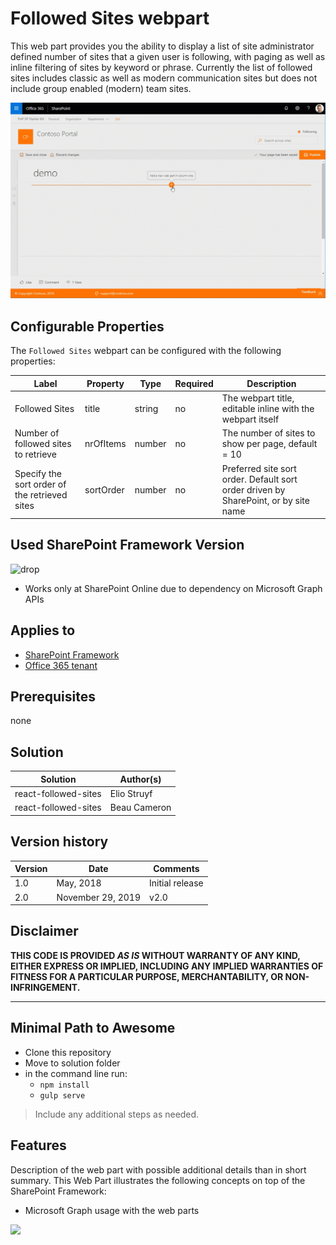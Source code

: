 # Followed Sites webpart

This web part provides you the ability to display a list of site administrator defined number of sites that a given user is following, with paging as well as inline filtering of sites by keyword or phrase. Currently the list of followed sites includes classic as well as modern communication sites but does not include group enabled (modern) team sites.

![Bannner](../../assets/images/components/part-followed-sites.gif)


## Configurable Properties

The `Followed Sites` webpart can be configured with the following properties:

| Label | Property | Type | Required | Description |
| ---- | ---- | ---- | ---- | ---- |
| Followed Sites | title | string | no | The webpart title, editable inline with the webpart itself |
| Number of followed sites to retrieve | nrOfItems | number | no | The number of sites to show per page, default = 10 |
| Specify the sort order of the retrieved sites | sortOrder | number | no | Preferred site sort order. Default sort order driven by SharePoint, or by site name |

## Used SharePoint Framework Version

![drop](https://img.shields.io/badge/version-1.9.1-green.svg)

* Works only at SharePoint Online due to dependency on Microsoft Graph APIs

## Applies to

* [SharePoint Framework](https:/dev.office.com/sharepoint)
* [Office 365 tenant](https://dev.office.com/sharepoint/docs/spfx/set-up-your-development-environment)

## Prerequisites

none

## Solution

Solution|Author(s)
--------|---------
react-followed-sites | Elio Struyf
react-followed-sites | Beau Cameron

## Version history

Version|Date|Comments
-------|----|--------
1.0|May, 2018|Initial release
2.0|November 29, 2019| v2.0

## Disclaimer

**THIS CODE IS PROVIDED *AS IS* WITHOUT WARRANTY OF ANY KIND, EITHER EXPRESS OR IMPLIED, INCLUDING ANY IMPLIED WARRANTIES OF FITNESS FOR A PARTICULAR PURPOSE, MERCHANTABILITY, OR NON-INFRINGEMENT.**

---

## Minimal Path to Awesome

* Clone this repository
* Move to solution folder
* in the command line run:
  * `npm install`
  * `gulp serve`

> Include any additional steps as needed.

## Features

Description of the web part with possible additional details than in short summary. 
This Web Part illustrates the following concepts on top of the SharePoint Framework:

* Microsoft Graph usage with the web parts

<img src="https://telemetry.sharepointpnp.com/sp-starter-kit/source/react-followed-sites" />
